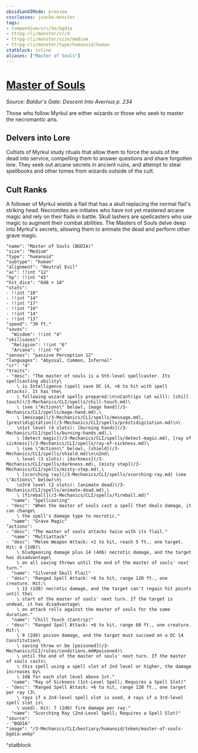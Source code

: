 ```yaml
---
obsidianUIMode: preview
cssclasses: json5e-monster
tags:
- compendium/src/5e/bgdia
- ttrpg-cli/monster/cr/4
- ttrpg-cli/monster/size/medium
- ttrpg-cli/monster/type/humanoid/human
statblock: inline
aliases: ["Master of Souls"]
---
```

# [Master of Souls](3-Mechanics\CLI\bestiary\humanoid/master-of-souls-bgdia.md)
*Source: Baldur's Gate: Descent Into Avernus p. 234*  

Those who follow Myrkul are either wizards or those who seek to master the necromantic arts.

## Delvers into Lore

Cultists of Myrkul study rituals that allow them to force the souls of the dead into service, compelling them to answer questions and share forgotten lore. They seek out arcane secrets in ancient ruins, and attempt to steal spellbooks and other tomes from wizards outside of the cult.

## Cult Ranks

A follower of Myrkul wields a flail that has a skull replacing the normal flail's striking head. Necromites are initiates who have not yet mastered arcane magic and rely on their flails in battle. Skull lashers are spellcasters who use magic to augment their combat abilities. The Masters of Souls delve deep into Myrkul's secrets, allowing them to animate the dead and perform other grave magic.

```statblock
"name": "Master of Souls (BGDIA)"
"size": "Medium"
"type": "humanoid"
"subtype": "human"
"alignment": "Neutral Evil"
"ac": !!int "12"
"hp": !!int "45"
"hit_dice": "6d8 + 18"
"stats":
- !!int "10"
- !!int "14"
- !!int "17"
- !!int "19"
- !!int "14"
- !!int "13"
"speed": "30 ft."
"saves":
  "Wisdom": !!int "4"
"skillsaves":
  "Religion": !!int "6"
  "Arcana": !!int "6"
"senses": "passive Perception 12"
"languages": "Abyssal, Common, Infernal"
"cr": "4"
"traits":
- "desc": "The master of souls is a 5th-level spellcaster. Its spellcasting ability\
    \ is Intelligence (spell save DC 14, +6 to hit with spell attacks). It has the\
    \ following wizard spells prepared:\n\nCantrips (at will): [chill touch](/3-Mechanics/CLI/spells/chill-touch.md)\
    \ (see \"Actions\" below), [mage hand](/3-Mechanics/CLI/spells/mage-hand.md),\
    \ [message](/3-Mechanics/CLI/spells/message.md), [prestidigitation](/3-Mechanics/CLI/spells/prestidigitation.md)\n\
    \n1st level (4 slots): [burning hands](/3-Mechanics/CLI/spells/burning-hands.md),\
    \ [detect magic](/3-Mechanics/CLI/spells/detect-magic.md), [ray of sickness](/3-Mechanics/CLI/spells/ray-of-sickness.md)\
    \ (see \"Actions\" below), [shield](/3-Mechanics/CLI/spells/shield.md)\n\n2nd\
    \ level (3 slots): [darkness](/3-Mechanics/CLI/spells/darkness.md), [misty step](/3-Mechanics/CLI/spells/misty-step.md),\
    \ [scorching ray](/3-Mechanics/CLI/spells/scorching-ray.md) (see \"Actions\" below)\n\
    \n3rd level (2 slots): [animate dead](/3-Mechanics/CLI/spells/animate-dead.md),\
    \ [fireball](/3-Mechanics/CLI/spells/fireball.md)"
  "name": "Spellcasting"
- "desc": "When the master of souls cast a spell that deals damage, it can change\
    \ the spell's damage type to necrotic."
  "name": "Grave Magic"
"actions":
- "desc": "The master of souls attacks twice with its flail."
  "name": "Multiattack"
- "desc": "Melee Weapon Attack: +2 to hit, reach 5 ft., one target. Hit: 4 (1d8)\
    \ bludgeoning damage plus 14 (4d6) necrotic damage, and the target has disadvantage\
    \ on all saving throws until the end of the master of souls' next turn."
  "name": "Silvered Skull Flail"
- "desc": "Ranged Spell Attack: +6 to hit, range 120 ft., one creature. Hit:\
    \ 13 (2d8) necrotic damage, and the target can't regain hit points until the\
    \ start of the master of souls' next turn. If the target is undead, it has disadvantage\
    \ on attack rolls against the master of souls for the same duration."
  "name": "Chill Touch (Cantrip)"
- "desc": "Ranged Spell Attack: +6 to hit, range 60 ft., one creature. Hit:\
    \ 9 (2d8) poison damage, and the target must succeed on a DC 14 Constitution\
    \ saving throw or be [poisoned](/3-Mechanics/CLI/rules/conditions.md#poisoned)\
    \ until the end of the master of souls' next turn. If the master of souls casts\
    \ this spell using a spell slot of 2nd level or higher, the damage increases by\
    \ 1d8 for each slot level above 1st."
  "name": "Ray of Sickness (1st-Level Spell; Requires a Spell Slot)"
- "desc": "Ranged Spell Attack: +6 to hit, range 120 ft., one target per ray (3\
    \ rays if a 2nd-level spell slot is used, 4 rays if a 3rd-level spell slot is\
    \ used). Hit: 7 (2d6) fire damage per ray."
  "name": "Scorching Ray (2nd-Level Spell; Requires a Spell Slot)"
"source":
- "BGDIA"
"image": "/3-Mechanics/CLI/bestiary/humanoid/token/master-of-souls-bgdia.webp"
```
^statblock
